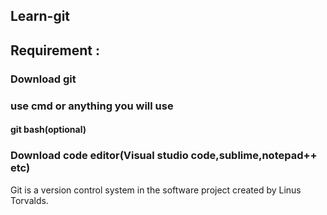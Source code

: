 ## Learn-git

## Requirement :

### Download git
### use cmd or anything you will use
#### git bash(optional)
### Download code editor(Visual studio code,sublime,notepad++ etc)

Git is a version control system in the software project created by Linus Torvalds.
